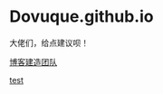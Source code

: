 # Dovuque.github.io

大佬们，给点建议呗！

[博客建造团队](https://www.github.com/dovuque)

[test](https://dovuque.github.io/test/index.html)
